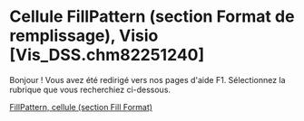 
# Cellule FillPattern (section Format de remplissage), Visio [Vis_DSS.chm82251240]

Bonjour ! Vous avez été redirigé vers nos pages d'aide F1. Sélectionnez la rubrique que vous recherchiez ci-dessous.

[FillPattern, cellule (section Fill Format)](http://msdn.microsoft.com/library/dac82a4f-4508-541a-e118-7d79df987232%28Office.15%29.aspx)
